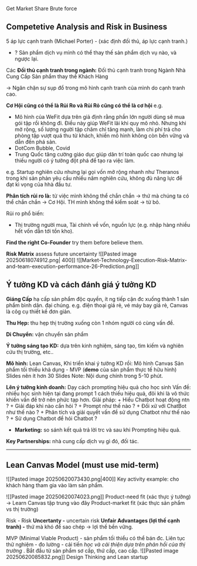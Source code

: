 Get Market Share
Brute force

## Competetive Analysis and Risk in Business
5 áp lực cạnh tranh (Michael Porter) - (xác định đối thủ, áp lực cạnh tranh.)
+ ? Sản phẩm dịch vụ mình có thể thay thế sản phẩm dịch vụ nào, và ngược lại.

Các **Đối thủ cạnh tranh trong ngành:**
	Đối thủ cạnh tranh trong Ngành 
	Nhà Cung Cấp
	Sản phẩm thay thế
	Khách Hàng
	
-> Ngăn chặn sự sụp đổ trong mô hình cạnh tranh của mình do cạnh tranh cao. 

**Cơ Hội cũng có thể là Rủi Ro và Rủi Rỏ cũng có thể là cơ hội** 
e.g.
+ Mô hình của WeFit dựa trên giả định rằng phần lớn người dùng sẽ mua gói tập rồi không đi. Điều này giúp WeFit lãi khi quy mô nhỏ. Nhưng khi mở rộng, số lượng người tập chăm chỉ tăng mạnh, làm chi phí trả cho phòng tập vượt quá thu từ khách, khiến mô hình không còn bền vững và dẫn đến phá sản.
+ DotCom Bubble, Covid
+ Trung Quốc tăng cường giáo dục giúp dân trí toàn quốc cao nhưng lại thiếu người có ý tưởng đột phá để tạo ra việc làm. 

e.g. Startup nghiên cứu nhưng lại gọi vốn mở rộng nhanh như Theranos trong khi sản phản yêu cầu nhiều năm nghiên cứu, không đủ năng lực để đạt kì vọng của hhà đầu tư.

**Phân tích rủi ro là:** từ việc mình không thể chắn chắn -> thứ mà chúng ta có thể chắn chắn -> Cơ Hội. 
	TH mình không thể kiểm soát -> từ bỏ. 

Rủi ro phổ biến:
+ Thị trường người mua, Tài chính về vốn, nguồn lực (e.g. nhập hàng nhiều hết vốn dẫn tới tồn kho).

**Find the right Co-Founder** try them before believe them.

**Risk Matrix** assess future uncertainty
![[Pasted image 20250618074912.png| 400]]
![[Market-Technology-Execution-Risk-Matrix-and-team-execution-performance-26-Prediction.png]]

## Ý tưởng KD và cách đánh giá ý tưởng KD
**Giáng Cấp** hạ cấp sản phẩm độc quyền, ít ng tiếp cận đc xuống thành 1 sản phẩm bình dân. đại chúng. 
	e.g. điện thoại giá rẻ, vé máy bay giá rẻ, Canvas là côg cụ thiết kế đơn giản. 

**Thu Hẹp:** thu hẹp thị trường xuống còn 1 nhóm người có cùng vấn đề. 

**Di Chuyển:** vận chuyển sản phẩm 

**Ý tưởng sáng tạo KD:**
	dựa trên kinh nghiệm, sáng tạo, tìm kiếm và nghiên cứu thị trường, etc..

**Mô hình:** 
	Lean Canvas,
Khi triển khai ý tưởng KD rồi: Mô hình Canvas 
Sản phẩm tối thiểu khả dụng - MVP (**demo** của sản phẩm thực tế hữu hình)
Slides nên ít hơn 30 Slides
Note: Nội dung chính trong 5-10 phút. 

**Lên ý tưởng kinh doanh:** Dạy cách prompting hiệu quả cho học sinh
	Vấn đề: nhiều học sinh hiện tại đang prompt 1 cách thiếu hiệu quả, đôi khi là vô thức khiến vấn đề trở nên phức tạp hơn. 
	Giải pháp:
		+ Hiểu Chatbot hoạt động ntn ?
		+ Giải đáp khi nào cần hỏi ?
		+ Prompt như thế nào ?
		+ Đối xử với ChatBot như thế nào ?
		+ Phân tích và giải quyết vấn đề sử dụng Chatbot như thế nào ?
		+ Sử dụng Chatbot để hỏi Chatbot ? 
	
+ **Marketing:** so sánh kết quả trả lời trc và sau khi Prompting hiệu quả. 

**Key Partnerships:** nhà cung cấp dịch vụ gì đó, đối tác. 

----

## Lean Canvas Model (must use mid-term)
![[Pasted image 20250620073430.png|400]]
Key activity example: cho khách hàng tham gia vào làm sản phẩm.

![[Pasted image 20250620074023.png]]
Product-need fit (xác thực ý tưởng) -> Learn Canvas tập trung vào đây
Product-market fit (xác thực sản phẩm vs thị trường)

Risk - Risk
**Uncertanty -** uncertain risk
**Unfair Advantages (lợi thế cạnh tranh) -** thứ mà khó để sao chép -> lợi thế bền vững.  

MVP (Minimal Viable Product) - sản phẩm tối thiểu có thể bán đc. 
	Liên tục thử nghiệm - đo lường - cải tiến *học và cải thiện dựa trên phản hồi của thị trường*
	.
	Bắt đầu từ sản phẩm sơ cấp, thứ cấp, cao cấp. 
![[Pasted image 20250620085832.png]]
Design Thinking and Lean startup

